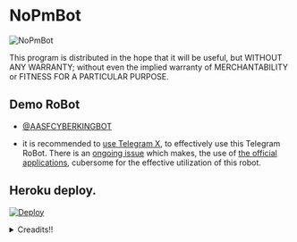 # NoPmBot
![NoPmBot](https://telegra.ph/file/d72434bcd7b02a6587ce5.jpg)

This program is distributed in the hope that it will be useful, but WITHOUT ANY WARRANTY; without even the implied warranty of MERCHANTABILITY or FITNESS FOR A PARTICULAR PURPOSE.



## Demo RoBot

- [@AASFCYBERKINGBOT](https://telegram.dog/AASFCYBERKINGBOT)

- it is recommended to [use Telegram X](https://telegram.dog/UseTGx/15), to effectively use this Telegram RoBot. 
There is an [ongoing issue](https://github.com/SpEcHiDe/NoPMsBot/issues/4) which makes, the use of [the official applications](https://telegram.dog/apps), cubersome for the effective utilization of this robot.

## Heroku deploy.


  [![Deploy](https://www.herokucdn.com/deploy/button.svg)](https://heroku.com/deploy?template=https://github.com/AASFCYBERKING/NoPmBot.git)

</details>  
<details>
  <summary>Creadits!! </summary>

## Credits, and Thanks to

* [Lovely Boy](https://t.me/Horimaya) - For Making Readme.md for a nub
* [Dan Tès](https://telegram.dog/haskell) for his [Pyrogram Library](https://github.com/pyrogram/pyrogram)
